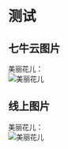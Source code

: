 # 测试

## 七牛云图片

美丽花儿：  
![美丽花儿](http://hqbook.kangzeshan.com/md-flower.jpg "美丽花儿")

## 线上图片

美丽花儿：  
![美丽花儿](https://desk-fd.zol-img.com.cn/t_s960x600c5/g5/M00/02/02/ChMkJ1bKxfWIAc1hAAOVtHt10D0AALHeADOaWsAA5XM449.jpg "美丽花儿")
